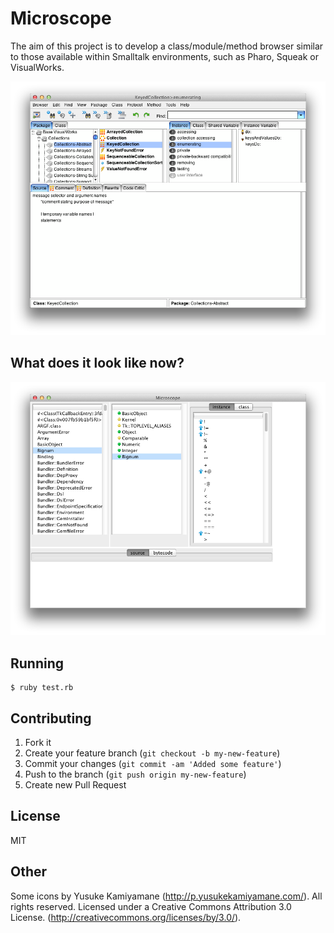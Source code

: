 # Microscope

The aim of this project is to develop a class/module/method browser similar to those available within Smalltalk environments, such as Pharo, Squeak or VisualWorks.

![VisualWorks code browser](https://github.com/jasiek/microscope/raw/master/vwbrowser.png)

## What does it look like now?

![Microscope code browser](https://github.com/jasiek/microscope/raw/master/progress.png)

## Running

```
$ ruby test.rb
```

## Contributing

1. Fork it
2. Create your feature branch (`git checkout -b my-new-feature`)
3. Commit your changes (`git commit -am 'Added some feature'`)
4. Push to the branch (`git push origin my-new-feature`)
5. Create new Pull Request

## License

MIT

## Other

Some icons by Yusuke Kamiyamane (http://p.yusukekamiyamane.com/). All rights reserved. Licensed under a Creative Commons Attribution 3.0 License. (http://creativecommons.org/licenses/by/3.0/).
